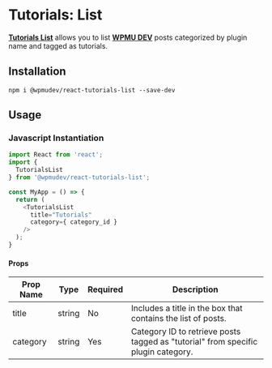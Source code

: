 # Tutorials: List
**[Tutorials List](https://wpmudev.github.io/shared-ui-react/?path=/story/tutorials-list--primary)** allows you to list **[WPMU DEV](https://premium.wpmudev.org/blog/)** posts categorized by plugin name and tagged as tutorials.

## Installation
```
npm i @wpmudev/react-tutorials-list --save-dev
```

## Usage

### Javascript Instantiation
```js
import React from 'react';
import {
  TutorialsList
} from '@wpmudev/react-tutorials-list';

const MyApp = () => {
  return (
    <TutorialsList
      title="Tutorials"
      category={ category_id }
    />
  );
}
```

#### Props
Prop Name | Type | Required | Description
--- | --- | --- | ---
title | string | No | Includes a title in the box that contains the list of posts.
category | string | Yes | Category ID to retrieve posts tagged as "tutorial" from specific plugin category.
